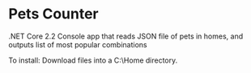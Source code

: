 # Pets Counter

.NET Core 2.2 Console app that reads JSON file of pets in homes, and outputs list of most popular combinations

To install: Download files into a C:\Home directory.
